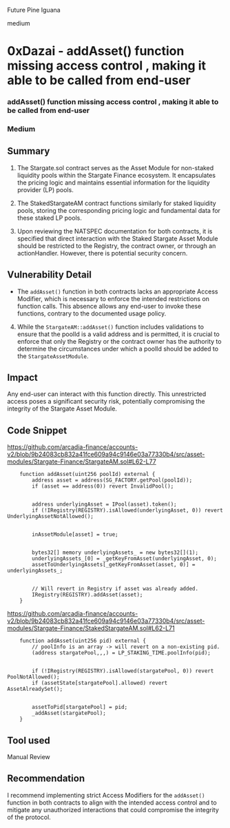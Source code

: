 Future Pine Iguana

medium

# 0xDazai -  addAsset() function missing access control , making it able to be called from end-user

### addAsset() function missing access control , making it able to be called from end-user

### Medium

## Summary

1. The Stargate.sol contract serves as the Asset Module for non-staked liquidity pools within the Stargate Finance ecosystem. It encapsulates the pricing logic and maintains essential information for the liquidity provider (LP) pools.

2. The StakedStargateAM contract functions similarly for staked liquidity pools, storing the corresponding pricing logic and fundamental data for these staked LP pools.

3. Upon reviewing the NATSPEC documentation for both contracts, it is specified that direct interaction with the Staked Stargate Asset Module should be restricted to the Registry, the contract owner, or through an actionHandler. However, there is potential security concern.

## Vulnerability Detail

- The `addAsset()` function in both contracts lacks an appropriate Access Modifier, which is necessary to enforce the intended restrictions on function calls. This absence allows any end-user to invoke these functions, contrary to the documented usage policy.

4. While the `StargateAM::addAsset()` function includes validations to ensure that the poolId is a valid address and is permitted, it is crucial to enforce that only the Registry or the contract owner has the authority to determine the circumstances under which a poolId should be added to the `StargateAssetModule`.

## Impact

Any end-user can interact with this function directly. This unrestricted access poses a significant security risk, potentially compromising the integrity of the Stargate Asset Module.

## Code Snippet
https://github.com/arcadia-finance/accounts-v2/blob/9b24083cb832a41fce609a94c9146e03a77330b4/src/asset-modules/Stargate-Finance/StargateAM.sol#L62-L77
```solidity
    function addAsset(uint256 poolId) external {
        address asset = address(SG_FACTORY.getPool(poolId));
        if (asset == address(0)) revert InvalidPool();


        address underlyingAsset = IPool(asset).token();
        if (!IRegistry(REGISTRY).isAllowed(underlyingAsset, 0)) revert UnderlyingAssetNotAllowed();


        inAssetModule[asset] = true;


        bytes32[] memory underlyingAssets_ = new bytes32[](1);
        underlyingAssets_[0] = _getKeyFromAsset(underlyingAsset, 0);
        assetToUnderlyingAssets[_getKeyFromAsset(asset, 0)] = underlyingAssets_;


        // Will revert in Registry if asset was already added.
        IRegistry(REGISTRY).addAsset(asset);
    }
```

https://github.com/arcadia-finance/accounts-v2/blob/9b24083cb832a41fce609a94c9146e03a77330b4/src/asset-modules/Stargate-Finance/StakedStargateAM.sol#L62-L71

```solidity
    function addAsset(uint256 pid) external {
        // poolInfo is an array -> will revert on a non-existing pid.
        (address stargatePool,,,) = LP_STAKING_TIME.poolInfo(pid);


        if (!IRegistry(REGISTRY).isAllowed(stargatePool, 0)) revert PoolNotAllowed();
        if (assetState[stargatePool].allowed) revert AssetAlreadySet();


        assetToPid[stargatePool] = pid;
        _addAsset(stargatePool);
    }
```
## Tool used

Manual Review

## Recommendation

I recommend implementing strict Access Modifiers for the `addAsset()` function in both contracts to align with the intended access control and to mitigate any unauthorized interactions that could compromise the integrity of the protocol.
